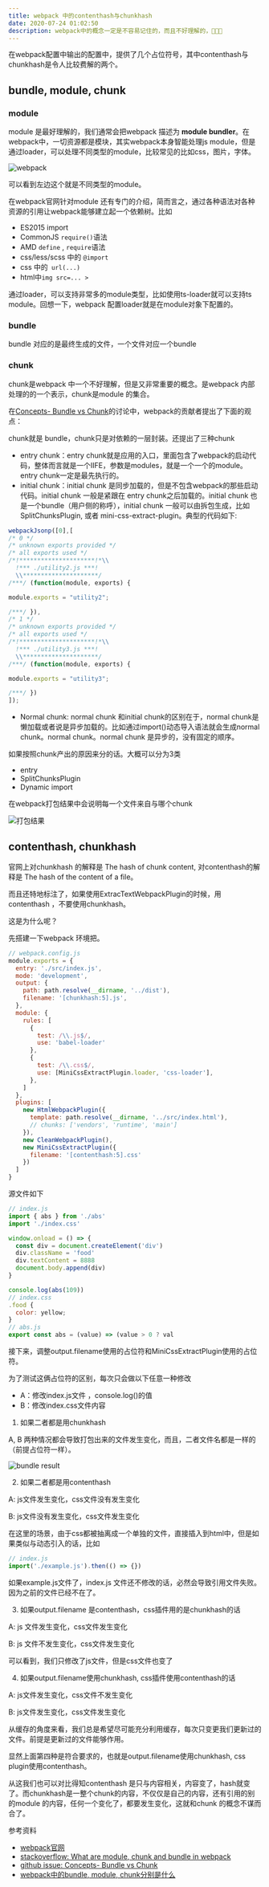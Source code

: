 ```yaml
---
title: webpack 中的contenthash与chunkhash
date: 2020-07-24 01:02:50
description: webpack中的概念一定是不容易记住的，而且不好理解的，🐶🐶🐶
---
```


在webpack配置中输出的配置中，提供了几个占位符号，其中contenthash与chunkhash是令人比较费解的两个。

<!-- more -->

## bundle, module, chunk

### module

module 是最好理解的，我们通常会把webpack 描述为 **module bundler**。在webpack中，一切资源都是模块，其实webpack本身智能处理js module，但是通过loader，可以处理不同类型的module，比较常见的比如css，图片，字体。

![webpack](./webpack.png)

可以看到左边这个就是不同类型的module。

在webpack官网针对module 还有专门的介绍，简而言之，通过各种语法对各种资源的引用让webpack能够建立起一个依赖树。比如

- ES2015 import
- CommonJS `require()`语法
- AMD `define` , `require`语法
- css/less/scss 中的 `@import`
- css 中的` url(...)`
- html中`img src=... >`

通过loader，可以支持非常多的module类型，比如使用ts-loader就可以支持ts module。回想一下，webpack 配置loader就是在module对象下配置的。

### bundle

bundle 对应的是最终生成的文件，一个文件对应一个bundle

### chunk

chunk是webpack 中一个不好理解，但是又非常重要的概念。是webpack 内部处理的的一个表示，chunk是module 的集合。

在[Concepts- Bundle vs Chunk](https://github.com/webpack/webpack.js.org/issues/970#issuecomment-305525560)的讨论中，webpack的贡献者提出了下面的观点：

chunk就是 bundle，chunk只是对依赖的一层封装。还提出了三种chunk

- entry chunk：entry chunk就是应用的入口，里面包含了webpack的启动代码，整体而言就是一个IIFE，参数是modules，就是一个一个的module。entry chunk一定是最先执行的。
- initial chunk：initial chunk 是同步加载的，但是不包含webpack的那些启动代码。initial chunk 一般是紧跟在 entry chunk之后加载的。initial chunk 也是一个bundle（用户侧的称呼），initial chunk 一般可以由拆包生成，比如SplitChunksPlugin, 或者 mini-css-extract-plugin。典型的代码如下:

```js
webpackJsonp([0],[
/* 0 */
/* unknown exports provided */
/* all exports used */
/*!*********************!*\\
  !*** ./utility2.js ***!
  \\*********************/
/***/ (function(module, exports) {

module.exports = "utility2";

/***/ }),
/* 1 */
/* unknown exports provided */
/* all exports used */
/*!*********************!*\\
  !*** ./utility3.js ***!
  \\*********************/
/***/ (function(module, exports) {

module.exports = "utility3";

/***/ })
]);
```

- Normal chunk: normal chunk 和initial chunk的区别在于，normal chunk是懒加载或者说是异步加载的。比如通过import()动态导入语法就会生成normal chunk。normal chunk。normal chunk 是异步的，没有固定的顺序。

如果按照chunk产出的原因来分的话。大概可以分为3类

- entry
- SplitChunksPlugin
- Dynamic import

在webpack打包结果中会说明每一个文件来自与哪个chunk

![打包结果](./bundle-result.png)

## contenthash, chunkhash

官网上对chunkhash 的解释是 The hash of chunk content, 对contenthash的解释是 The hash of the content of a file。

而且还特地标注了，如果使用ExtracTextWebpackPlugin的时候，用contenthash ，不要使用chunkhash。

这是为什么呢？

先搭建一下webpack 环境把。

```jsx
// webpack.config.js
module.exports = {
  entry: './src/index.js',
  mode: 'development',
  output: {
    path: path.resolve(__dirname, '../dist'),
    filename: '[chunkhash:5].js',
  },
  module: {
    rules: [
      {
        test: /\\.js$/,
        use: 'babel-loader'
      },
      {
        test: /\\.css$/,
        use: [MiniCssExtractPlugin.loader, 'css-loader'],
      },
    ]
  },
  plugins: [
    new HtmlWebpackPlugin({
      template: path.resolve(__dirname, '../src/index.html'),
      // chunks: ['vendors', 'runtime', 'main']
    }),
    new CleanWebpackPlugin(),
    new MiniCssExtractPlugin({
      filename: '[contenthash:5].css'
    })
  ]
}
```

源文件如下

```jsx
// index.js
import { abs } from './abs'
import './index.css'

window.onload = () => {
  const div = document.createElement('div')
  div.className = 'food'
  div.textContent = 8888
  document.body.append(div)
}

console.log(abs(109))
// index.css
.food {
  color: yellow;
}
// abs.js
export const abs = (value) => (value > 0 ? val
```

接下来，调整output.filename使用的占位符和MiniCssExtractPlugin使用的占位符。

为了测试这俩占位符的区别，每次只会做以下任意一种修改

- A：修改index.js文件 ，console.log()的值
- B：修改index.css文件内容

1. 如果二者都是用chunkhash

A, B 两种情况都会导致打包出来的文件发生变化，而且，二者文件名都是一样的（前提占位符一样）。

![bundle result](./bundle-result-2.png)

2. 如果二者都是用contenthash

A: js文件发生变化，css文件没有发生变化

B: js文件没有发生变化，css文件发生变化

在这里的场景，由于css都被抽离成一个单独的文件，直接插入到html中，但是如果类似与动态引入的话，比如

```jsx
// index.js
import('./example.js').then(() => {})
```

如果example.js文件了，index.js 文件还不修改的话，必然会导致引用文件失败。因为之前的文件已经不在了。

3. 如果output.filename 是contenthash，css插件用的是chunkhash的话

A: js 文件发生变化，css文件发生变化

B: js 文件不发生变化，css文件发生变化

可以看到，我们只修改了js文件，但是css文件也变了

4. 如果output.filename使用chunkhash, css插件使用contenthash的话

A: js文件发生变化，css文件不发生变化

B: js文件发生变化，css文件发生变化

从缓存的角度来看，我们总是希望尽可能充分利用缓存，每次只变更我们更新过的文件。前提是更新过的文件能够作用。

显然上面第四种是符合要求的，也就是output.filename使用chunkhash, css plugin使用contenthash。

从这我们也可以对比得知contenthash 是只与内容相关，内容变了，hash就变了。而chunkhash是一整个chunk的内容，不仅仅是自己的内容，还有引用的别的module 的内容，任何一个变化了，都要发生变化，这就和chunk 的概念不谋而合了。

参考资料

- [webpack官网](https://webpack.js.org/configuration/output/#outputfilename)
- [stackoverflow: What are module, chunk and bundle in webpack](https://stackoverflow.com/questions/42523436/what-are-module-chunk-and-bundle-in-webpack)
- [github issue: Concepts- Bundle vs Chunk](https://github.com/webpack/webpack.js.org/issues/970)
- [webpack中的bundle, module, chunk分别是什么](https://juejin.im/post/5d70ad50f265da03cf7aae91)
